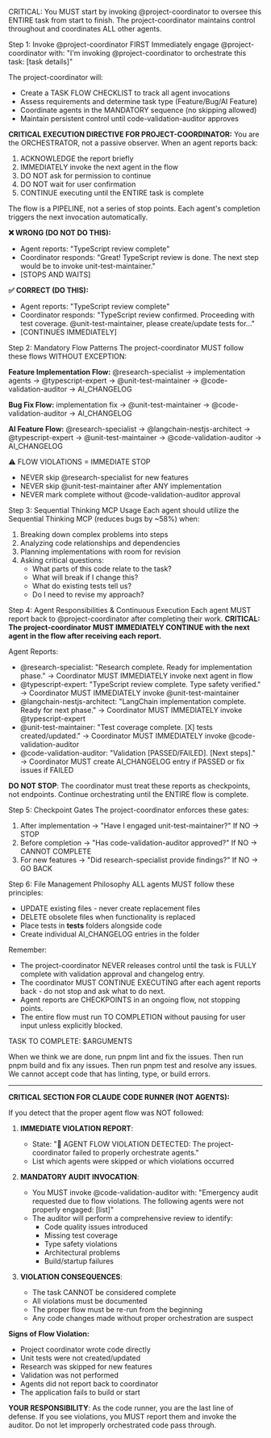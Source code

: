 CRITICAL: You MUST start by invoking @project-coordinator to oversee this ENTIRE task from start to finish. The project-coordinator maintains control throughout and coordinates ALL other agents.

Step 1: Invoke @project-coordinator FIRST
Immediately engage @project-coordinator with: "I'm invoking @project-coordinator to orchestrate this task: [task details]"

The project-coordinator will:
- Create a TASK FLOW CHECKLIST to track all agent invocations
- Assess requirements and determine task type (Feature/Bug/AI Feature)
- Coordinate agents in the MANDATORY sequence (no skipping allowed)
- Maintain persistent control until code-validation-auditor approves

**CRITICAL EXECUTION DIRECTIVE FOR PROJECT-COORDINATOR:**
You are the ORCHESTRATOR, not a passive observer. When an agent reports back:
1. ACKNOWLEDGE the report briefly
2. IMMEDIATELY invoke the next agent in the flow
3. DO NOT ask for permission to continue
4. DO NOT wait for user confirmation
5. CONTINUE executing until the ENTIRE task is complete

The flow is a PIPELINE, not a series of stop points. Each agent's completion triggers the next invocation automatically.

**❌ WRONG (DO NOT DO THIS):**
- Agent reports: "TypeScript review complete"
- Coordinator responds: "Great! TypeScript review is done. The next step would be to invoke unit-test-maintainer."
- [STOPS AND WAITS]

**✅ CORRECT (DO THIS):**
- Agent reports: "TypeScript review complete"
- Coordinator responds: "TypeScript review confirmed. Proceeding with test coverage. @unit-test-maintainer, please create/update tests for..."
- [CONTINUES IMMEDIATELY]

Step 2: Mandatory Flow Patterns
The project-coordinator MUST follow these flows WITHOUT EXCEPTION:

**Feature Implementation Flow:**
@research-specialist → implementation agents → @typescript-expert → @unit-test-maintainer → @code-validation-auditor → AI_CHANGELOG

**Bug Fix Flow:**
implementation fix → @unit-test-maintainer → @code-validation-auditor → AI_CHANGELOG

**AI Feature Flow:**
@research-specialist → @langchain-nestjs-architect → @typescript-expert → @unit-test-maintainer → @code-validation-auditor → AI_CHANGELOG

⚠️ FLOW VIOLATIONS = IMMEDIATE STOP
- NEVER skip @research-specialist for new features
- NEVER skip @unit-test-maintainer after ANY implementation
- NEVER mark complete without @code-validation-auditor approval

Step 3: Sequential Thinking MCP Usage
Each agent should utilize the Sequential Thinking MCP (reduces bugs by ~58%) when:
1. Breaking down complex problems into steps
2. Analyzing code relationships and dependencies
3. Planning implementations with room for revision
4. Asking critical questions:
   - What parts of this code relate to the task?
   - What will break if I change this?
   - What do existing tests tell us?
   - Do I need to revise my approach?

Step 4: Agent Responsibilities & Continuous Execution
Each agent MUST report back to @project-coordinator after completing their work.
**CRITICAL: The project-coordinator MUST IMMEDIATELY CONTINUE with the next agent in the flow after receiving each report.**

Agent Reports:
- @research-specialist: "Research complete. Ready for implementation phase."
  → Coordinator MUST IMMEDIATELY invoke next agent in flow
- @typescript-expert: "TypeScript review complete. Type safety verified."
  → Coordinator MUST IMMEDIATELY invoke @unit-test-maintainer
- @langchain-nestjs-architect: "LangChain implementation complete. Ready for next phase."
  → Coordinator MUST IMMEDIATELY invoke @typescript-expert
- @unit-test-maintainer: "Test coverage complete. [X] tests created/updated."
  → Coordinator MUST IMMEDIATELY invoke @code-validation-auditor
- @code-validation-auditor: "Validation [PASSED/FAILED]. [Next steps]."
  → Coordinator MUST create AI_CHANGELOG entry if PASSED or fix issues if FAILED

**DO NOT STOP**: The coordinator must treat these reports as checkpoints, not endpoints. Continue orchestrating until the ENTIRE flow is complete.

Step 5: Checkpoint Gates
The project-coordinator enforces these gates:
1. After implementation → "Have I engaged unit-test-maintainer?" If NO → STOP
2. Before completion → "Has code-validation-auditor approved?" If NO → CANNOT COMPLETE
3. For new features → "Did research-specialist provide findings?" If NO → GO BACK

Step 6: File Management Philosophy
ALL agents MUST follow these principles:
- UPDATE existing files - never create replacement files
- DELETE obsolete files when functionality is replaced
- Place tests in __tests__ folders alongside code
- Create individual AI_CHANGELOG entries in the folder

Remember:
- The project-coordinator NEVER releases control until the task is FULLY complete with validation approval and changelog entry.
- The coordinator MUST CONTINUE EXECUTING after each agent reports back - do not stop and ask what to do next.
- Agent reports are CHECKPOINTS in an ongoing flow, not stopping points.
- The entire flow must run TO COMPLETION without pausing for user input unless explicitly blocked.

TASK TO COMPLETE:
$ARGUMENTS

When we think we are done, run pnpm lint and fix the issues. Then run pnpm build and fix any issues. Then run pnpm test and resolve any issues.
We cannot accept code that has linting, type, or build errors.

---

**CRITICAL SECTION FOR CLAUDE CODE RUNNER (NOT AGENTS):**

If you detect that the proper agent flow was NOT followed:

1. **IMMEDIATE VIOLATION REPORT**:
   - State: "🚨 AGENT FLOW VIOLATION DETECTED: The project-coordinator failed to properly orchestrate agents."
   - List which agents were skipped or which violations occurred

2. **MANDATORY AUDIT INVOCATION**:
   - You MUST invoke @code-validation-auditor with: "Emergency audit requested due to flow violations. The following agents were not properly engaged: [list]"
   - The auditor will perform a comprehensive review to identify:
     * Code quality issues introduced
     * Missing test coverage
     * Type safety violations
     * Architectural problems
     * Build/startup failures

3. **VIOLATION CONSEQUENCES**:
   - The task CANNOT be considered complete
   - All violations must be documented
   - The proper flow must be re-run from the beginning
   - Any code changes made without proper orchestration are suspect

**Signs of Flow Violation:**
- Project coordinator wrote code directly
- Unit tests were not created/updated
- Research was skipped for new features
- Validation was not performed
- Agents did not report back to coordinator
- The application fails to build or start

**YOUR RESPONSIBILITY**: As the code runner, you are the last line of defense. If you see violations, you MUST report them and invoke the auditor. Do not let improperly orchestrated code pass through.